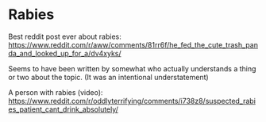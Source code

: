 # Rabies

Best reddit post ever about rabies:
https://www.reddit.com/r/aww/comments/81rr6f/he_fed_the_cute_trash_panda_and_looked_up_for_a/dv4xyks/

Seems to have been written by somewhat who actually understands a thing or two about the topic. (It was an intentional understatement)

A person with rabies (video):
https://www.reddit.com/r/oddlyterrifying/comments/i738z8/suspected_rabies_patient_cant_drink_absolutely/